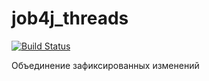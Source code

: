 # job4j_threads
[![Build Status](https://travis-ci.com/fortncom/job4j_threads.svg?branch=master)](https://travis-ci.com/fortncom/job4j_threads)

Объединение зафиксированных изменений